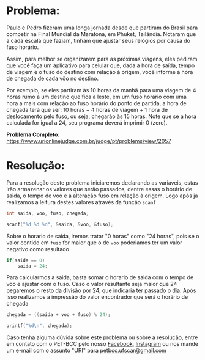 # Problema:   
Paulo e Pedro fizeram uma longa jornada desde que partiram do Brasil para competir na Final Mundial da Maratona, em Phuket, Tailândia. Notaram que a cada escala que faziam, tinham que ajustar seus relógios por causa do fuso horário.

Assim, para melhor se organizarem para as próximas viagens, eles pediram que você faça um aplicativo para celular que, dada a hora de saída, tempo de viagem e o fuso do destino com relação à origem, você informe a hora de chegada de cada vôo no destino.

Por exemplo, se eles partiram às 10 horas da manhã para uma viagem de 4 horas rumo a um destino que fica à leste, em um fuso horário com uma hora a mais com relação ao fuso horário do ponto de partida, a hora de chegada terá que ser: 10 horas + 4 horas de viagem + 1 hora de deslocamento pelo fuso, ou seja, chegarão às 15 horas. Note que se a hora calculada for igual a 24, seu programa deverá imprimir 0 (zero).

**Problema Completo**: https://www.urionlinejudge.com.br/judge/pt/problems/view/2057

# Resolução:

Para a resolução deste problema iniciaremos declarando as variaveis, estas irão armazenar os valores que serão passados, dentre essas o horário de saida, o tempo de voo e a alteração fuso em relação à origem. Logo após ja realizamos a leitura destes valores através da função `scanf`
```c
int saida, voo, fuso, chegada;

scanf("%d %d %d", &saida, &voo, &fuso);
```


Sobre o horario de saida, iremos tratar "0 horas" como "24 horas", pois se o valor contido em `fuso` for maior que o de `voo` poderiamos ter um valor negativo como resultado
```c
if(saida == 0)
	saida = 24;
```


Para calcularmos a saida, basta somar o horario de saida com o tempo de voo e ajustar com o fuso. Caso o valor resultante seja maior que 24 pegaremos o resto da divisão por 24, que indicaria ter passado o dia. Após isso realizamos a impressão do valor encontrador que será o horário de chegada
```c
chegada = ((saida + voo + fuso) % 24);

printf("%d\n", chegada);
```



Caso tenha alguma dúvida sobre este problema ou sobre a resolução, entre em contato com o PET-BCC pelo nosso
[Facebook](https://www.facebook.com/petbcc/),
[Instagram](https://www.instagram.com/petbcc.ufscar/)
ou nos mande um e-mail com o assunto "URI" para  petbcc.ufscar@gmail.com